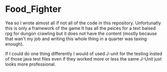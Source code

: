 # Food_Fighter
Yea so I wrote almost all if not all of the code in this repository. Unfortunatly this is only a framework of the game
It has all the peices for a text baised rpg for dungon crawling but it does not have the content
(mostly because that wan't my job and writing this whole thing in a quarter was taxing enough).

If I could do one thing differently I would of used J-unit for the testing insted of those java test files
even if they worked more or less the same J-Unit just looks more professional.
